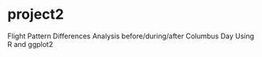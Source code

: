 # project2
Flight Pattern Differences Analysis before/during/after Columbus Day Using R and ggplot2
